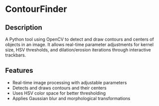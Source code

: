 # ContourFinder

## Description
A Python tool using OpenCV to detect and draw contours and centers of objects in an image. It allows real-time parameter adjustments for kernel size, HSV thresholds, and dilation/erosion iterations through interactive trackbars.

## Features
- Real-time image processing with adjustable parameters
- Detects and draws contours and their centers
- Uses HSV color space for better thresholding
- Applies Gaussian blur and morphological transformations
